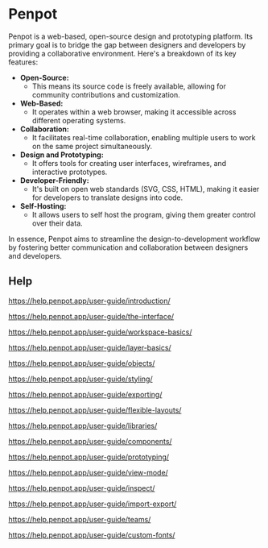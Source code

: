 # Penpot

Penpot is a web-based, open-source design and prototyping platform. Its primary goal is to bridge the gap between designers and developers by providing a collaborative environment. Here's a breakdown of its key features:

* **Open-Source:**
    * This means its source code is freely available, allowing for community contributions and customization.
* **Web-Based:**
    * It operates within a web browser, making it accessible across different operating systems.
* **Collaboration:**
    * It facilitates real-time collaboration, enabling multiple users to work on the same project simultaneously.
* **Design and Prototyping:**
    * It offers tools for creating user interfaces, wireframes, and interactive prototypes.
* **Developer-Friendly:**
    * It's built on open web standards (SVG, CSS, HTML), making it easier for developers to translate designs into code.
* **Self-Hosting:**
    * It allows users to self host the program, giving them greater control over their data.

In essence, Penpot aims to streamline the design-to-development workflow by fostering better communication and collaboration between designers and developers.

## Help

https://help.penpot.app/user-guide/introduction/  

https://help.penpot.app/user-guide/the-interface/  

https://help.penpot.app/user-guide/workspace-basics/  

https://help.penpot.app/user-guide/layer-basics/  

https://help.penpot.app/user-guide/objects/  

https://help.penpot.app/user-guide/styling/  

https://help.penpot.app/user-guide/exporting/  

https://help.penpot.app/user-guide/flexible-layouts/  

https://help.penpot.app/user-guide/libraries/  

https://help.penpot.app/user-guide/components/  

https://help.penpot.app/user-guide/prototyping/  

https://help.penpot.app/user-guide/view-mode/  

https://help.penpot.app/user-guide/inspect/  

https://help.penpot.app/user-guide/import-export/  

https://help.penpot.app/user-guide/teams/  

https://help.penpot.app/user-guide/custom-fonts/  